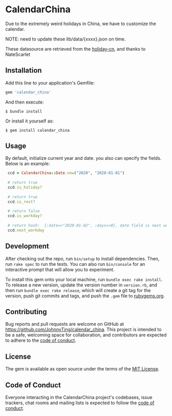 # CalendarChina

Due to the extremely weird holidays in China, we have to customize the calendar.

NOTE: need to update these lib/data/{xxxx}.json on time.

These datasource are retrieved from the [holiday-cn](https://github.com/NateScarlet/holiday-cn), and thanks to NateScarlet

## Installation

Add this line to your application's Gemfile:

```ruby
gem 'calendar_china'
```

And then execute:

    $ bundle install

Or install it yourself as:

    $ gem install calendar_china

## Usage

 By default, initialize current year and date. you also can specify the fields. Below is an example:
 ```ruby
  ccd = CalendarChina::Date.new("2020", "2020-01-01")
  
  # return true
  ccd.is_holiday?
  
  # return true
  ccd.is_rest?
  
  # return false
  ccd.is_workday?
  
  # return hash:  {:date=>"2020-01-02", :days=>0}, date field is next workday lasted, days field is via these days arrives next workday
  ccd.next_workday
 ```

## Development

After checking out the repo, run `bin/setup` to install dependencies. Then, run `rake spec` to run the tests. You can also run `bin/console` for an interactive prompt that will allow you to experiment.

To install this gem onto your local machine, run `bundle exec rake install`. To release a new version, update the version number in `version.rb`, and then run `bundle exec rake release`, which will create a git tag for the version, push git commits and tags, and push the `.gem` file to [rubygems.org](https://rubygems.org).

## Contributing

Bug reports and pull requests are welcome on GitHub at https://github.com/JohnnyTing/calendar_china. This project is intended to be a safe, welcoming space for collaboration, and contributors are expected to adhere to the [code of conduct](https://github.com/JohnnyTing/calendar_china/blob/master/CODE_OF_CONDUCT.md).


## License

The gem is available as open source under the terms of the [MIT License](https://opensource.org/licenses/MIT).

## Code of Conduct

Everyone interacting in the CalendarChina project's codebases, issue trackers, chat rooms and mailing lists is expected to follow the [code of conduct](https://github.com/JohnnyTing/calendar_china/blob/master/CODE_OF_CONDUCT.md).
